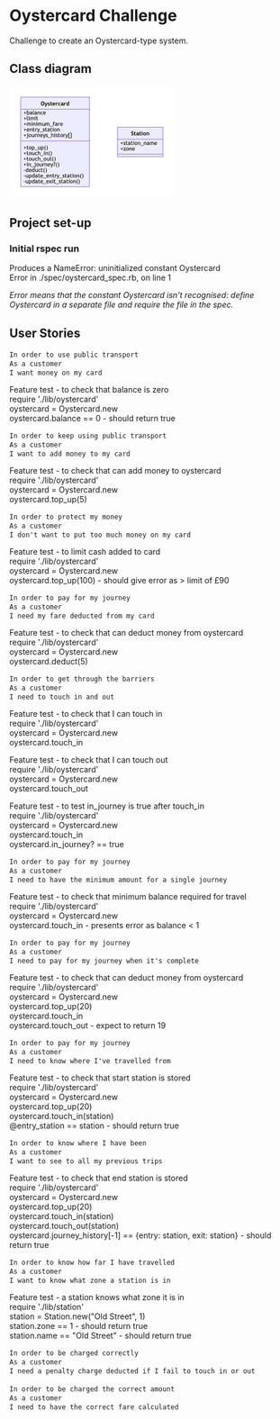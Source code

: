 # Oystercard Challenge

Challenge to create an Oystercard-type system.

## Class diagram

![Class diagram for oystercard challenge](https://github.com/stringiest/oystercard/blob/main/Class%20diagram.png "Class diagram")

## Project set-up

### Initial rspec run
Produces a NameError: uninitialized constant Oystercard  
Error in ./spec/oystercard_spec.rb, on line 1

*Error means that the constant Oystercard isn't recognised: define Oystercard in a separate file and require the file in the spec.*


## User Stories

```
In order to use public transport
As a customer
I want money on my card
```
Feature test - to check that balance is zero  
require './lib/oystercard'  
oystercard = Oystercard.new  
oystercard.balance == 0 - should return true

```
In order to keep using public transport
As a customer
I want to add money to my card
```
Feature test - to check that can add money to oystercard  
require './lib/oystercard'  
oystercard = Oystercard.new  
oystercard.top_up(5)

```
In order to protect my money
As a customer
I don't want to put too much money on my card
```
Feature test - to limit cash added to card  
require './lib/oystercard'  
oystercard = Oystercard.new  
oystercard.top_up(100) - should give error as > limit of £90

```
In order to pay for my journey
As a customer
I need my fare deducted from my card
```
Feature test - to check that can deduct money from oystercard  
require './lib/oystercard'  
oystercard = Oystercard.new  
oystercard.deduct(5)

```
In order to get through the barriers
As a customer
I need to touch in and out
```
Feature test - to check that I can touch in  
require './lib/oystercard'  
oystercard = Oystercard.new  
oystercard.touch_in  

Feature test - to check that I can touch out  
require './lib/oystercard'  
oystercard = Oystercard.new  
oystercard.touch_out  

Feature test - to test in_journey is true after touch_in  
require './lib/oystercard'  
oystercard = Oystercard.new  
oystercard.touch_in  
oystercard.in_journey? == true

```
In order to pay for my journey
As a customer
I need to have the minimum amount for a single journey
```
Feature test - to check that minimum balance required for travel  
require './lib/oystercard'  
oystercard = Oystercard.new  
oystercard.touch_in  - presents error as balance < 1

```
In order to pay for my journey
As a customer
I need to pay for my journey when it's complete
```
Feature test - to check that can deduct money from oystercard  
require './lib/oystercard'  
oystercard = Oystercard.new  
oystercard.top_up(20)  
oystercard.touch_in  
oystercard.touch_out - expect to return 19

```
In order to pay for my journey
As a customer
I need to know where I've travelled from
```
Feature test - to check that start station is stored  
require './lib/oystercard'  
oystercard = Oystercard.new  
oystercard.top_up(20)  
oystercard.touch_in(station)  
\@entry_station == station - should return true

```
In order to know where I have been
As a customer
I want to see to all my previous trips
```
Feature test - to check that end station is stored  
require './lib/oystercard'  
oystercard = Oystercard.new  
oystercard.top_up(20)  
oystercard.touch_in(station)  
oystercard.touch_out(station)  
oystercard.journey_history[-1] == {entry: station, exit: station} - should return true

```
In order to know how far I have travelled
As a customer
I want to know what zone a station is in
```
Feature test - a station knows what zone it is in  
require './lib/station'  
station = Station.new("Old Street", 1)  
station.zone == 1 - should return true  
station.name == "Old Street" - should return true

```
In order to be charged correctly
As a customer
I need a penalty charge deducted if I fail to touch in or out

In order to be charged the correct amount
As a customer
I need to have the correct fare calculated
```
